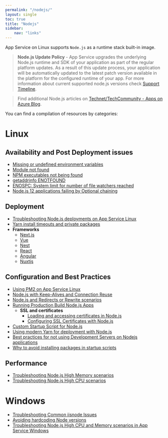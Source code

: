 ```yaml
---
permalink: "/nodejs/"
layout: single
toc: true
title: "Nodejs"
sidebar: 
    nav: "links"
---
```


App Service on Linux supports `Node.js` as a runtime stack built-in image.

>**Node.js Update Policy** - App Service upgrades the underlying Node.js runtime and SDK of your application as part of the regular platform updates. As a result of this update process, your application will be automatically updated to the latest patch version available in the platform for the configured runtime of your app. For more information about current supported node.js versions check [Support Timeline](https://github.com/Azure/app-service-linux-docs/blob/master/Runtime_Support/node_support.md#support-timeline).

> Find additional Node.js articles on [Technet/TechCommunity - Apps on Azure Blog](https://techcommunity.microsoft.com/t5/apps-on-azure-blog/bg-p/AppsonAzureBlog/label-name/Node.js).



You can find a compilation of resources by categories:

# Linux
## Availability and Post Deployment issues
- [Missing or undefined environment variables](https://azureossd.github.io/2022/11/14/Missing-or-undefined-environment-variables-with-Node-on-App-Service-Linux/index.html)
- [Module not found](https://azureossd.github.io/2022/10/25/Module-not-found-with-Node-on-App-Service-Linux/index.html)
- [NPM executables not being found](https://azureossd.github.io/2022/10/24/NPM-Executables-not-being-found-at-startup-on-App-Service-Linux/index.html)
- [getaddrinfo ENOTFOUND](https://azureossd.github.io/2022/09/30/Node-applications-on-App-Service-Linux-and-getaddrinfo-ENOTFOUND/index.html)
- [ENOSPC: System limit for number of file watchers reached](https://azureossd.github.io/2022/09/28/ENOSPC-System-limit-for-number-of-file-watchers-reached/index.html)
- [Node.js 12 applications failing by Optional chaining](https://azureossd.github.io/2022/09/06/Nodejs-12-failing-by-Optional-Chaining/index.html)

## Deployment
- [Troubleshooting Node.js deployments on App Service Linux](https://azureossd.github.io/2023/02/09/troubleshooting-nodejs-deployments-on-appservice-linux/index.html)
- [Yarn install timeouts and private packages](https://azureossd.github.io/2023/03/24/yarn-install-timeouts-and-private-packages/index.html)
- **Frameworks**
  - [Next.js](https://azureossd.github.io/2022/10/18/NextJS-deployment-on-App-Service-Linux/index.html)
  - [Vue](https://azureossd.github.io/2022/02/11/Vue-Deployment-on-App-Service-Linux/index.html)
  - [Nest](https://azureossd.github.io/2022/02/11/Nest-Deployment-on-App-Service-Linux/index.html)
  - [React](https://azureossd.github.io/2022/02/07/React-Deployment-on-App-Service-Linux/index.html)
  - [Angular](https://azureossd.github.io/2022/01/29/Angular-Deployment-on-App-Service-Linux/index.html)
  - [Nuxtjs](https://azureossd.github.io/2022/01/28/Nuxtjs-Deployment-with-Azure-DevOps-Pipelines/index.html)

## Configuration and Best Practices
- [Using PM2 on App Service Linux](https://azureossd.github.io/2022/02/22/Using-PM2-on-App-Service-Linux/index.html)
- [Node.js with Keep-Alives and Connection Reuse](https://azureossd.github.io/2022/03/10/NodeJS-with-Keep-Alives-and-Connection-Reuse/index.html)
- [Node.js and Redirects or Rewrite scenarios](https://azureossd.github.io/2022/01/16/NodeJS-and-Redirects-or-Rewrites-on-App-Service-Linux/index.html)
- [Running Production Build Node.js Apps](https://azureossd.github.io/2020/04/30/run-production-build-on-app-service-linux/index.html)
  - **SSL and certificates**
    - [Loading and accessing certificates in Node.js](https://azureossd.github.io/2021/02/03/Loading-certificates-using-nodejs/index.html)
    - [Configuring SSL Certificates with Node.js](https://azureossd.github.io/2020/02/11/configuring-ssl-certificates-with-nodejs/index.html)
- [Custom Startup Script for Node.js](https://azureossd.github.io/2020/01/23/custom-startup-for-nodejs-python/index.html)
- [Using modern Yarn for deployment with Node.js](https://azureossd.github.io/2022/08/10/Using-modern-Yarn-for-deployment-with-Node.js-on-Azure-App-Service/index.html)
- [Best practices for not using Development Servers on Nodejs applications](https://azureossd.github.io/2022/10/26/Best-practices-for-not-using-Development-Servers-on-Nodejs-applications-and-App-Service-Linux/index.html)
- [Why to avoid installing packages in startup scripts](https://azureossd.github.io/2022/10/14/Nodejs-on-App-Service-Linux-and-why-to-avoiding-installing-packages-in-startup-scripts/index.html)

## Performance
- [Troubleshooting Node.js High Memory scenarios](https://azureossd.github.io/2021/12/10/Troubleshooting-NodeJS-High-Memory-scenarios-in-App-Service-Linux/index.html)
- [Troubleshooting Node.js High CPU scenarios](https://azureossd.github.io/2021/12/09/Troubleshooting-NodeJS-High-CPU-scenarios-in-App-Service-Linux/index.html)


# Windows
- [Troubleshooting Common iisnode Issues](https://azureossd.github.io/2022/10/17/troubleshooting-common-iisnode-issues/index.html)
- [Avoiding hardcoding Node versions](https://azureossd.github.io/2022/06/24/Avoiding-hardcoding-Node-versions-on-App-Service-Windows/index.html)
- [Troubleshooting Node.js High CPU and Memory scenarios in App Service Windows](https://azureossd.github.io/2021/12/14/Troubleshooting-NodeJS-High-CPU-and-Memory-scenarios-in-App-Service-Windows/index.html)
